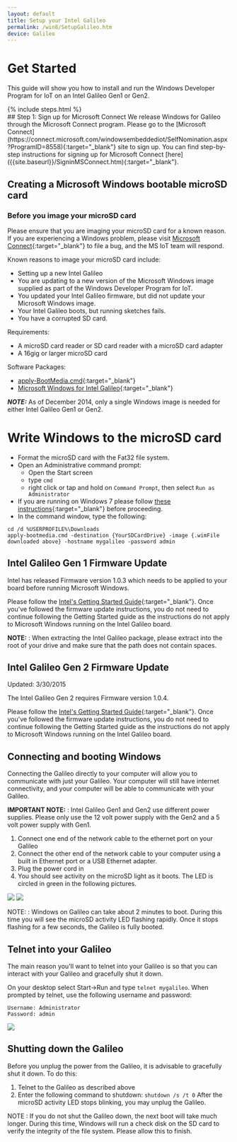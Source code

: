 ```yaml
---
layout: default
title: Setup your Intel Galileo
permalink: /win8/SetupGalileo.htm
device: Galileo
---
```



<div class="row" >
  <!-- <h1>Get Started - Setup Your Intel Galileo</h1> -->
    <h1>Get Started</h1>
    <div class="col-md-8">
      <p>This guide will show you how to install and run the Windows Developer Program for IoT on an Intel Galileo Gen1 or Gen2.</p>
    </div>
    {% include steps.html %}
</div>
<div class="col-md-12" markdown="1">
## Step 1: Sign up for Microsoft Connect
We release Windows for Galileo through the Microsoft Connect program.  Please go to the [Microsoft Connect](https://connect.microsoft.com/windowsembeddediot/SelfNomination.aspx?ProgramID=8558){:target="_blank"} site to sign up.  You can find step-by-step instructions for signing up for Microsoft Connect [here]({{site.baseurl}}/SigninMSConnect.htm){:target="_blank"}.

## Creating a Microsoft Windows bootable microSD card

### Before you image your microSD card
Please ensure that you are imaging your microSD card for a known reason. If you are experiencing a Windows problem, please visit [Microsoft Connect](http://connect.microsoft.com/windowsembeddediot/SelfNomination.aspx?ProgramID=8558){:target="_blank"} to file a bug, and the MS IoT team will respond.

Known reasons to image your microSD card include:

* Setting up a new Intel Galileo
* You are updating to a new version of the Microsoft Windows image supplied as part of the Windows Developer Program for IoT.
* You updated your Intel Galileo firmware, but did not update your Microsoft Windows image.
* Your Intel Galileo boots, but running sketches fails.
* You have a corrupted SD card.


Requirements:

* A microSD card reader or SD card reader with a microSD card adapter
* A 16gig or larger microSD card

Software Packages:

* [apply-BootMedia.cmd](http://go.microsoft.com/fwlink/?LinkID=403796){:target="_blank"}
* [Microsoft Windows for Intel Galileo](http://go.microsoft.com/fwlink/?LinkID=513083&clcid=0x409){:target="_blank"}

***NOTE:***
As of December 2014, only a single Windows image is needed for either Intel Galileo Gen1 or Gen2.

# Write Windows to the microSD card

* Format the microSD card with the Fat32 file system.
* Open an Administrative command prompt:
  * Open the Start screen
  * type `cmd`
  * right click or tap and hold on `Command Prompt`, then select `Run as Administrator`
* If you are running on Windows 7 please follow [these instructions](ImageOnWin7.htm){:target="_blank"} before proceeding.
* In the command window, type the following:

~~~
cd /d %USERPROFILE%\Downloads
apply-bootmedia.cmd -destination {YourSDCardDrive} -image {.wimFile downloaded above} -hostname mygalileo -password admin
~~~


## Intel Galileo Gen 1 Firmware Update
Intel has released Firmware version 1.0.3 which needs to be applied to your board before running Microsoft Windows.

Please follow the [Intel's Getting Started Guide](https://communities.intel.com/docs/DOC-22796){:target="_blank"}. Once you've followed the firmware update instructions, you do not need to continue following the Getting Started guide as the instructions do not apply to Microsoft Windows running on the Intel Galileo board.

**NOTE:**
: When extracting the Intel Galileo package, please extract into the root of your drive and make sure that the path does not contain spaces.

## Intel Galileo Gen 2 Firmware Update
<p><span class="label label-default"> Updated: 3/30/2015</span></p>
The Intel Galileo Gen 2 requires Firmware version 1.0.4.

Please follow the [Intel's Getting Started Guide](https://software.intel.com/en-us/articles/getting-started-with-the-intel-galileo-board-on-windows#terminal){:target="_blank"}. Once you've followed the firmware update instructions, you do not need to continue following the Getting Started guide as the instructions do not apply to Microsoft Windows running on the Intel Galileo board.

## Connecting and booting Windows
Connecting the Galileo directly to your computer will allow you to communicate with just your Galileo. Your computer will still have internet connectivity, and your computer will be able to communicate with your Galileo.

**IMPORTANT NOTE:**
: Intel Galileo Gen1 and Gen2 use different power supplies. Please only use the 12 volt power supply with the Gen2 and a 5 volt power supply with Gen1.


1. Connect one end of the network cable to the ethernet port on your Galileo
1. Connect the other end of the network cable to your computer using a built in Ethernet port or a USB Ethernet adapter.
1. Plug the power cord in
1. You should see activity on the microSD light as it boots. The LED is circled in green in the following pictures.

<!--![](/images/SDLed.png)-->
<img class="device-images" src="{{site.baseurl}}/images/SDLed.png">

<!--![](/images/IntelGalileoGen2.jpg)-->
<img class="device-images" src="{{site.baseurl}}/images/IntelGalileoGen2.jpg">

NOTE:
: Windows on Galileo can take about 2 minutes to boot. During this time you will see the microSD activity LED flashing rapidly. Once it stops flashing for a few seconds, the Galileo is fully booted.

## Telnet into your Galileo
The main reason you'll want to telnet into your Galileo is so that you can interact with your Galileo and gracefully shut it down.

On your desktop select Start->Run and type ```telnet mygalileo```.
When prompted by telnet, use the following username and password:

~~~
Username: Administrator
Password: admin
~~~

<!--![](/images/TelnetLogin.png)-->
<img class="device-images" src="{{site.baseurl}}/images/TelnetLogin.png">

## Shutting down the Galileo
Before you unplug the power from the Galileo, it is advisable to gracefully shut it down. To do this:

1. Telnet to the Galileo as described above
1. Enter the following command to shutdown:
    ```shutdown /s /t 0```
After the microSD activity LED stops blinking, you may unplug the Galileo.

NOTE
: If you do not shut the Galileo down, the next boot will take much longer. During this time, Windows will run a check disk on the SD card to verify the integrity of the file system. Please allow this to finish.

</div>
